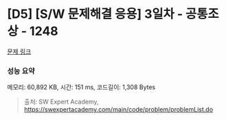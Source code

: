 # [D5] [S/W 문제해결 응용] 3일차 - 공통조상 - 1248 

[문제 링크](https://swexpertacademy.com/main/code/problem/problemDetail.do?contestProbId=AV15PTkqAPYCFAYD) 

### 성능 요약

메모리: 60,892 KB, 시간: 151 ms, 코드길이: 1,308 Bytes



> 출처: SW Expert Academy, https://swexpertacademy.com/main/code/problem/problemList.do